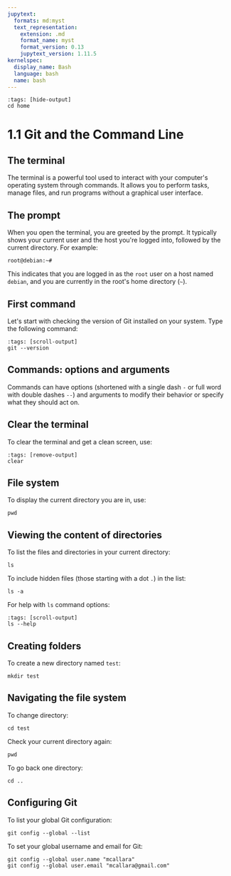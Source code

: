 ```yaml
---
jupytext:
  formats: md:myst
  text_representation:
    extension: .md
    format_name: myst
    format_version: 0.13
    jupytext_version: 1.11.5
kernelspec:
  display_name: Bash
  language: bash
  name: bash
---
```


```{code-cell} bash
:tags: [hide-output]
cd home
```

# 1.1 Git and the Command Line

## The terminal

The terminal is a powerful tool used to interact with your computer's operating system through commands. It allows you to perform tasks, manage files, and run programs without a graphical user interface.

## The prompt

When you open the terminal, you are greeted by the prompt. It typically shows your current user and the host you're logged into, followed by the current directory. For example:

```
root@debian:~#
```

This indicates that you are logged in as the `root` user on a host named `debian`, and you are currently in the root's home directory (`~`).

## First command

Let's start with checking the version of Git installed on your system. Type the following command:

```{code-cell} bash
:tags: [scroll-output]
git --version
```

## Commands: options and arguments

Commands can have options (shortened with a single dash `-` or full word with double dashes `--`) and arguments to modify their behavior or specify what they should act on.

## Clear the terminal

To clear the terminal and get a clean screen, use:

```{code-cell} bash
:tags: [remove-output]
clear
```

## File system

To display the current directory you are in, use:

```{code-cell} bash
pwd
```

## Viewing the content of directories

To list the files and directories in your current directory:

```{code-cell} bash
ls
```

To include hidden files (those starting with a dot `.`) in the list:

```{code-cell} bash
ls -a
```

For help with `ls` command options:

```{code-cell} bash
:tags: [scroll-output]
ls --help
```

## Creating folders

To create a new directory named `test`:

```{code-cell} bash
mkdir test
```

## Navigating the file system

To change directory:

```{code-cell} bash
cd test
```

Check your current directory again:

```{code-cell} bash
pwd
```

To go back one directory:

```{code-cell} bash
cd ..
```

## Configuring Git

To list your global Git configuration:

```{code-cell} bash
git config --global --list
```

To set your global username and email for Git:

```{code-cell} bash
git config --global user.name "mcallara"
git config --global user.email "mcallara@gmail.com"
```
